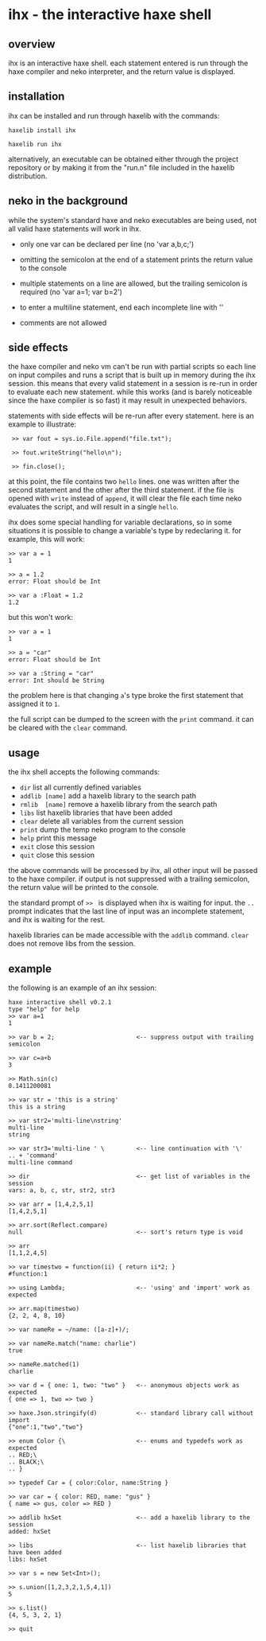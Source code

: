 ihx - the interactive haxe shell
================================

overview
--------

ihx is an interactive haxe shell.  each statement entered is run
through the haxe compiler and neko interpreter, and the return value
is displayed.


installation
------------

ihx can be installed and run through haxelib with the commands:

    haxelib install ihx

    haxelib run ihx

alternatively, an executable can be obtained either through the
project repository or by making it from the "run.n" file included in
the haxelib distribution.


neko in the background
----------------------

while the system's standard haxe and neko executables are being used,
not all valid haxe statements will work in ihx.

- only one var can be declared per line (no 'var a,b,c;')

- omitting the semicolon at the end of a statement prints the return
  value to the console

- multiple statements on a line are allowed, but the trailing
  semicolon is required (no 'var a=1; var b=2')

- to enter a multiline statement, end each incomplete line with '\'

- comments are not allowed


side effects
------------

the haxe compiler and neko vm can't be run with partial scripts so
each line on input compiles and runs a script that is built up in
memory during the ihx session.  this means that every valid statement
in a session is re-run in order to evaluate each new statement.  while
this works (and is barely noticeable since the haxe compiler is so
fast) it may result in unexpected behaviors.

statements with side effects will be re-run after every statement.
here is an example to illustrate:

     >> var fout = sys.io.File.append("file.txt");

     >> fout.writeString("hello\n");

     >> fin.close();

at this point, the file contains two `hello` lines.  one was written
after the second statement and the other after the third statement.
if the file is opened with `write` instead of `append`, it will clear
the file each time neko evaluates the script, and will result in a
single `hello`.

ihx does some special handling for variable declarations, so in some
situations it is possible to change a variable's type by redeclaring
it.  for example, this will work:

    >> var a = 1
    1

    >> a = 1.2
    error: Float should be Int

    >> var a :Float = 1.2
    1.2

but this won't work:

    >> var a = 1
    1

    >> a = "car"
    error: Float should be Int

    >> var a :String = "car"
    error: Int should be String

the problem here is that changing `a`'s type broke the first
statement that assigned it to `1`.

the full script can be dumped to the screen with the `print` command.
it can be cleared with the `clear` command.


usage
-----

the ihx shell accepts the following commands:

- `dir`            list all currently defined variables
- `addlib [name]`  add a haxelib library to the search path
- `rmlib  [name]`  remove a haxelib library from the search path
- `libs`           list haxelib libraries that have been added
- `clear`          delete all variables from the current session
- `print`          dump the temp neko program to the console
- `help`           print this message
- `exit`           close this session
- `quit`           close this session

the above commands will be processed by ihx, all other input will be
passed to the haxe compiler.  if output is not suppressed with a
trailing semicolon, the return value will be printed to the console.

the standard prompt of `>> ` is displayed when ihx is waiting for
input.  the `.. ` prompt indicates that the last line of input was an
incomplete statement, and ihx is waiting for the rest.

haxelib libraries can be made accessible with the `addlib` command.
`clear` does not remove libs from the session.


example
-------

the following is an example of an ihx session:

    haxe interactive shell v0.2.1
    type "help" for help
    >> var a=1
    1

    >> var b = 2;                       <-- suppress output with trailing semicolon

    >> var c=a+b
    3

    >> Math.sin(c)
    0.1411200081

    >> var str = 'this is a string'
    this is a string

    >> var str2='multi-line\nstring'
    multi-line
    string

    >> var str3='multi-line ' \         <-- line continuation with '\'
    .. + 'command'
    multi-line command

    >> dir                              <-- get list of variables in the session
    vars: a, b, c, str, str2, str3

    >> var arr = [1,4,2,5,1]
    [1,4,2,5,1]

    >> arr.sort(Reflect.compare)
    null                                <-- sort's return type is void

    >> arr
    [1,1,2,4,5]

    >> var timestwo = function(ii) { return ii*2; }
    #function:1

    >> using Lambda;                    <-- 'using' and 'import' work as expected

    >> arr.map(timestwo)
    {2, 2, 4, 8, 10}

    >> var nameRe = ~/name: ([a-z]+)/;

    >> var nameRe.match("name: charlie")
    true

    >> nameRe.matched(1)
    charlie

    >> var d = { one: 1, two: "two" }   <-- anonymous objects work as expected
    { one => 1, two => two }

    >> haxe.Json.stringify(d)           <-- standard library call without import
    {"one":1,"two","two"}

    >> enum Color {\                    <-- enums and typedefs work as expected
    .. RED;\
    .. BLACK;\
    .. }

    >> typedef Car = { color:Color, name:String }

    >> var car = { color: RED, name: "gus" }
    { name => gus, color => RED }

    >> addlib hxSet                     <-- add a haxelib library to the session
    added: hxSet

    >> libs                             <-- list haxelib libraries that have been added
    libs: hxSet

    >> var s = new Set<Int>();

    >> s.union([1,2,3,2,1,5,4,1])
    5

    >> s.list()
    {4, 5, 3, 2, 1}

    >> quit


